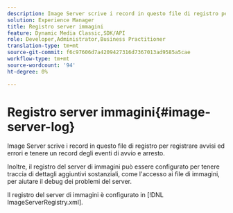 ```yaml
---
description: Image Server scrive i record in questo file di registro per registrare avvisi ed errori e tenere un record degli eventi di avvio e arresto.
solution: Experience Manager
title: Registro server immagini
feature: Dynamic Media Classic,SDK/API
role: Developer,Administrator,Business Practitioner
translation-type: tm+mt
source-git-commit: f6c97606d7a4209427316d7367013ad9585a5cae
workflow-type: tm+mt
source-wordcount: '94'
ht-degree: 0%

---
```



# Registro server immagini{#image-server-log}

Image Server scrive i record in questo file di registro per registrare avvisi ed errori e tenere un record degli eventi di avvio e arresto.

Inoltre, il registro del server di immagini può essere configurato per tenere traccia di dettagli aggiuntivi sostanziali, come l&#39;accesso ai file di immagini, per aiutare il debug dei problemi del server.

Il registro del server di immagini è configurato in [!DNL ImageServerRegistry.xml].
